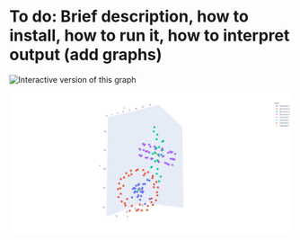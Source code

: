 # To do: Brief description, how to install, how to run it, how to interpret output (add graphs) 

![Interactive version of this graph](https://plotly.com/~Mshavlik/63/)

![](images/testing.png)

